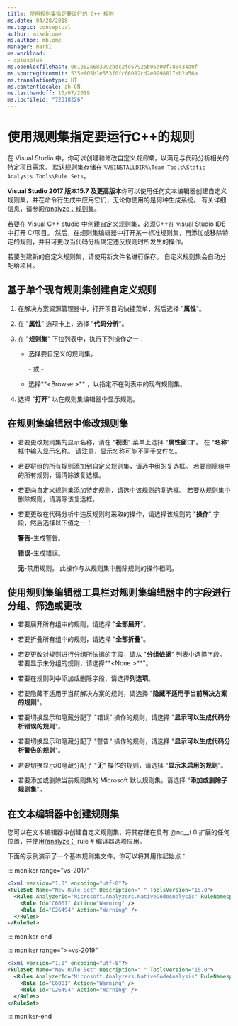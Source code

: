 ```yaml
---
title: 使用规则集指定要运行的 C++ 规则
ms.date: 04/28/2018
ms.topic: conceptual
author: mikeblome
ms.author: mblome
manager: markl
ms.workload:
- cplusplus
ms.openlocfilehash: 061b52a683992bdc2fe5792ab05e00f788434a0f
ms.sourcegitcommit: 535ef05b1e553f0fc66082cd2e0998817eb2a56a
ms.translationtype: HT
ms.contentlocale: zh-CN
ms.lasthandoff: 10/07/2019
ms.locfileid: "72018226"
---
```

# <a name="use-rule-sets-to-specify-the-c-rules-to-run"></a>使用规则集指定要运行C++的规则

在 Visual Studio 中，你可以创建和修改自定义*规则集*，以满足与代码分析相关的特定项目需求。 默认规则集存储在 `%VSINSTALLDIR%\Team Tools\Static Analysis Tools\Rule Sets`。

**Visual Studio 2017 版本15.7 及更高版本**你可以使用任何文本编辑器创建自定义规则集，并在命令行生成中应用它们，无论你使用的是何种生成系统。 有关详细信息，请参阅[/analyze：规则集](/cpp/build/reference/analyze-code-analysis)。

若要在 Visual C++ studio 中创建自定义规则集，必须C++在 visual Studio IDE 中打开 C/项目。 然后，在规则集编辑器中打开某一标准规则集，再添加或移除特定的规则，并且可更改当代码分析确定违反规则时所发生的操作。

若要创建新的自定义规则集，请使用新文件名进行保存。 自定义规则集会自动分配给项目。

## <a name="to-create-a-custom-rule-from-a-single-existing-rule-set"></a>基于单个现有规则集创建自定义规则

1. 在解决方案资源管理器中，打开项目的快捷菜单，然后选择 "**属性**"。

2. 在 "**属性**" 选项卡上，选择 "**代码分析**"。

3. 在 "**规则集**" 下拉列表中，执行下列操作之一：

   - 选择要自定义的规则集。

     \- 或 -

   - 选择**\<Browse >** ，以指定不在列表中的现有规则集。

4. 选择 "**打开**" 以在规则集编辑器中显示规则。

## <a name="to-modify-a-rule-set-in-the-rule-set-editor"></a>在规则集编辑器中修改规则集

- 若要更改规则集的显示名称，请在 "**视图**" 菜单上选择 "**属性窗口**"。 在 "**名称**" 框中输入显示名称。 请注意，显示名称可能不同于文件名。

- 若要将组的所有规则添加到自定义规则集，请选中组的复选框。 若要删除组中的所有规则，请清除该复选框。

- 若要向自定义规则集添加特定规则，请选中该规则的复选框。 若要从规则集中删除规则，请清除该复选框。

- 若要更改在代码分析中违反规则时采取的操作，请选择该规则的 "**操作**" 字段，然后选择以下值之一：

     **警告**-生成警告。

     **错误**-生成错误。

     **无**-禁用规则。 此操作与从规则集中删除规则的操作相同。

## <a name="to-group-filter-or-change-the-fields-in-the-rule-set-editor-by-using-the-rule-set-editor-toolbar"></a>使用规则集编辑器工具栏对规则集编辑器中的字段进行分组、筛选或更改

- 若要展开所有组中的规则，请选择 "**全部展开**"。

- 若要折叠所有组中的规则，请选择 "**全部折叠**"。

- 若要更改对规则进行分组所依据的字段，请从 "**分组依据**" 列表中选择字段。 若要显示未分组的规则，请选择**\<None >**"。

- 若要在规则列中添加或删除字段，请选择**列选项**。

- 若要隐藏不适用于当前解决方案的规则，请选择 "**隐藏不适用于当前解决方案的规则**"。

- 若要切换显示和隐藏分配了 "错误" 操作的规则，请选择 "**显示可以生成代码分析错误的规则**"。

- 若要切换显示和隐藏分配了 "警告" 操作的规则，请选择 "**显示可以生成代码分析警告的规则**"。

- 若要切换显示和隐藏分配了 "**无**" 操作的规则，请选择 "**显示未启用的规则**"。

- 若要添加或删除当前规则集的 Microsoft 默认规则集，请选择 "**添加或删除子规则集**"。

## <a name="to-create-a-rule-set-in-a-text-editor"></a>在文本编辑器中创建规则集

您可以在文本编辑器中创建自定义规则集，将其存储在具有 @no__t 0 扩展的任何位置，并使用[/analyze：](/cpp/build/reference/analyze-code-analysis) rule # 编译器选项应用。

下面的示例演示了一个基本规则集文件，你可以将其用作起始点：

::: moniker range="vs-2017"

```xml
<?xml version="1.0" encoding="utf-8"?>
<RuleSet Name="New Rule Set" Description=" " ToolsVersion="15.0">
  <Rules AnalyzerId="Microsoft.Analyzers.NativeCodeAnalysis" RuleNamespace="Microsoft.Rules.Native">
    <Rule Id="C6001" Action="Warning" />
    <Rule Id="C26494" Action="Warning" />
  </Rules>
</RuleSet>
```

::: moniker-end

::: moniker range=">=vs-2019"

```xml
<?xml version="1.0" encoding="utf-8"?>
<RuleSet Name="New Rule Set" Description=" " ToolsVersion="16.0">
  <Rules AnalyzerId="Microsoft.Analyzers.NativeCodeAnalysis" RuleNamespace="Microsoft.Rules.Native">
    <Rule Id="C6001" Action="Warning" />
    <Rule Id="C26494" Action="Warning" />
  </Rules>
</RuleSet>
```

::: moniker-end
